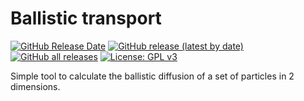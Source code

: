 # Ballistic transport

[![GitHub Release Date](https://img.shields.io/github/release-date/t3n0/ballistic-transport)](https://github.com/t3n0/ballistic-transport/releases/latest)
[![GitHub release (latest by date)](https://img.shields.io/github/v/release/t3n0/ballistic-transport)](https://github.com/t3n0/ballistic-transport/releases/latest)
[![GitHub all releases](https://img.shields.io/github/downloads/t3n0/ballistic-transport/total)](https://github.com/t3n0/ballistic-transport/releases/latest)
[![License: GPL v3](https://img.shields.io/badge/License-GPLv3-blue.svg)](https://www.gnu.org/licenses/gpl-3.0)

Simple tool to calculate the ballistic diffusion of a set of particles in 2 dimensions.
